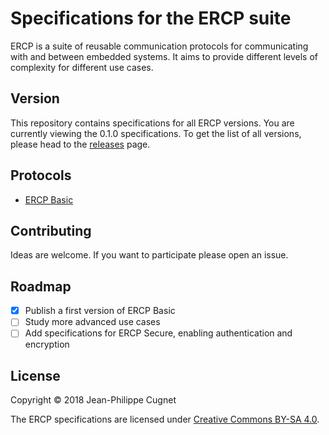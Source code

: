 # Specifications for the ERCP suite

ERCP is a suite of reusable communication protocols for communicating with and
between embedded systems. It aims to provide different levels of complexity for
different use cases.

## Version

This repository contains specifications for all ERCP versions. You are currently
viewing the 0.1.0 specifications. To get the list of all versions, please head
to the [releases](https://github.com/ercp/specifications/releases) page.

## Protocols

* [ERCP Basic](spec/ercp_basic.md)

## Contributing

Ideas are welcome. If you want to participate please open an issue.

## Roadmap

* [x] Publish a first version of ERCP Basic
* [ ] Study more advanced use cases
* [ ] Add specifications for ERCP Secure, enabling authentication and encryption

## License

Copyright © 2018 Jean-Philippe Cugnet

The ERCP specifications are licensed under [Creative Commons BY-SA
4.0](https://creativecommons.org/licenses/by-sa/4.0/).
